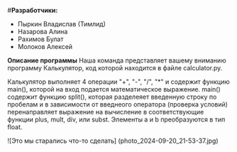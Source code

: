 #**Разработчики:**
+ Пыркин Владислав (Тимлид) 
+ Назарова Алина 
+ Рахимов Булат 
+ Молоков Алексей 

**Описание программы**
Наша команда представляет вашему вниманию программу Калькулятор, код которой находится в файле calculator.py. 

Калькулятор выполняет 4 операции "+", "-", "/", "*" и содержит функцию main(), которой на вход подается математическое выражение. main() содержит функцию split(), которая разделеяет введенную строку по пробелам и в зависимости от введнеого оператора (проверка условий) перенаправляет выражение на вычисление в соответствующие функции plus, mult, div, или subst. Элементы a и b преобразуются в тип float. 



![Это мы старались что-то сделать]   (photo_2024-09-20_21-53-37.jpg)
